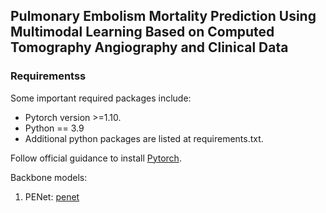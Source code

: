## Pulmonary Embolism Mortality Prediction Using Multimodal Learning Based on Computed Tomography Angiography and Clinical Data




### Requirementss
Some important required packages include:
* Pytorch version >=1.10.
* Python == 3.9
* Additional python packages are listed at requirements.txt.

Follow official guidance to install [Pytorch][torch_link].

[torch_link]:https://pytorch.org/

Backbone models:
 1. PENet: [penet]

[penet]:https://github.com/marshuang80/
